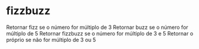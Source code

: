 # fizzbuzz

Retornar fizz se o número for múltiplo de 3 
Retornar buzz se o número for múltiplo de 5 
Retornar fizzbuzz se o número for múltiplo de 3 e 5
Retornar o próprio se não for múltiplo de 3 ou 5